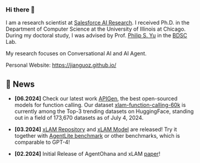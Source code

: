 ### Hi there 👋

I am a research scientist at [Salesforce AI Research](https://www.salesforceairesearch.com/). I received Ph.D. in the Department of Computer Science at the University of Illinois at Chicago. During my doctoral study, I was advised by Prof. [Philip S. Yu](https://scholar.google.com/citations?user=D0lL1r0AAAAJ&hl=en) in the [BDSC](https://bdsc-uic.github.io/index.html) Lab.

My research focuses on Conversational AI and AI Agent. 
<!-- 
<a>

![image1](https://github.com/jianguoz/My-Github-Stats/blob/master/generated/overview.svg)
![image2](https://github.com/jianguoz/My-Github-Stats/blob/master/generated/languages.svg)
</a>
 -->
Personal Website: https://jianguoz.github.io/

## 🎉 News
- **[06.2024]** Check our latest work [APIGen](https://apigen-pipeline.github.io/), the best open-sourced models for function calling. Our dataset [xlam-function-calling-60k](xlam-function-calling-60k) is currently among the Top-3 trending datasets on HuggingFace, standing out in a field of 173,670 datasets as of July 4, 2024.

- **[03.2024]** [xLAM Repository](https://github.com/SalesforceAIResearch/xLAM) and [xLAM Model](https://huggingface.co/collections/Salesforce/xlam-models-65f00e2a0a63bbcd1c2dade4) are released! Try it together with [AgentLite benchmark]([./benchmark/](https://github.com/SalesforceAIResearch/AgentLite/tree/main/benchmark)) or other benchmarks, which is comparable to GPT-4!
- **[02.2024]** Initial Release of AgentOhana and xLAM [paper](https://arxiv.org/abs/2402.15506)!


<!--
**jianguoz/jianguoz** is a ✨ _special_ ✨ repository because its `README.md` (this file) appears on your GitHub profile.

Here are some ideas to get you started:

- 🔭 I’m currently working on ...
- 🌱 I’m currently learning ...
- 👯 I’m looking to collaborate on ...
- 🤔 I’m looking for help with ...
- 💬 Ask me about ...
- 📫 How to reach me: ...
- 😄 Pronouns: ...
- ⚡ Fun fact: ...
-->
